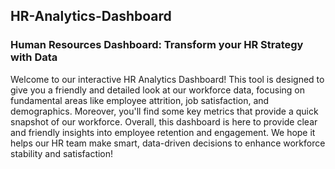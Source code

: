 ## HR-Analytics-Dashboard
### Human Resources Dashboard: Transform your HR Strategy with Data
Welcome to our interactive HR Analytics Dashboard! This tool is designed to give you a friendly and detailed look at our workforce data, focusing on fundamental areas like employee attrition, job satisfaction, and demographics. Moreover, you'll find some key metrics that provide a quick snapshot of our workforce. Overall, this dashboard is here to provide clear and friendly insights into employee retention and engagement. We hope it helps our HR team make smart, data-driven decisions to enhance workforce stability and satisfaction!
